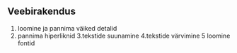 ## Veebirakendus
1. loomine ja pannima väiked detalid
2. pannima hiperliknid
3.tekstide suunamine
4.tekstide värvimine
5 loomine fontid
